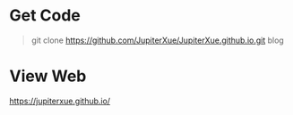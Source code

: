 # Get Code

> git clone https://github.com/JupiterXue/JupiterXue.github.io.git blog

# View Web
https://jupiterxue.github.io/